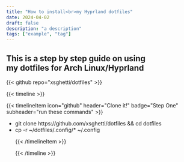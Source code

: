 ```yaml
---
title: "How to install<br>my Hyprland dotfiles"
date: 2024-04-02
draft: false
description: "a description"
tags: ["example", "tag"]
---
```

<h2> This is a step by step guide on using<br> my dotfiles for Arch Linux/Hyprland</h2>


{{< github repo="xsghetti/dotfiles" >}}

{{< timeline >}}

{{< timelineItem icon="github" header="Clone it!" badge="Step One" subheader="run these commands" >}}
<ul>
<li>git clone https://github.com/xsghetti/dotfiles && cd dotfiles</li>
<li> cp -r ~/dotfiles/.config/* ~/.config</li>

{{< /timelineItem >}}




{{< /timeline >}}